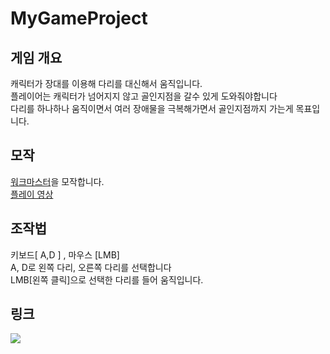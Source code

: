 # MyGameProject


## 게임 개요
 캐릭터가 장대를 이용해 다리를 대신해서 움직입니다.  
 플레이어는 캐릭터가 넘어지지 않고 골인지점을 갈수 있게 도와줘야합니다  
 다리를 하나하나 움직이면서 여러 장애물을 극복해가면서 골인지점까지 가는게 목표입니다.  

## 모작
[워크마스터](https://play.google.com/store/apps/details?id=fi.twomenandadog.walkmaster&hl=ko&gl=US)을 모작합니다.  
[플레이 영상](https://youtu.be/iDHZA3JjDac)  
## 조작법
키보드[ A,D ] , 마우스 [LMB]  
A, D로 왼쪽 다리, 오른쪽 다리를 선택합니다  
LMB[왼쪽 클릭]으로 선택한 다리를 들어 움직입니다.  

## 링크
<a href="https://www.youtube.com/watch?v=6nOiIdkRH6I"><img src="https://img.shields.io/badge/Youtube-FF0000?style=for-the-badge&logo=Youtube&logoColor=white"></a>
